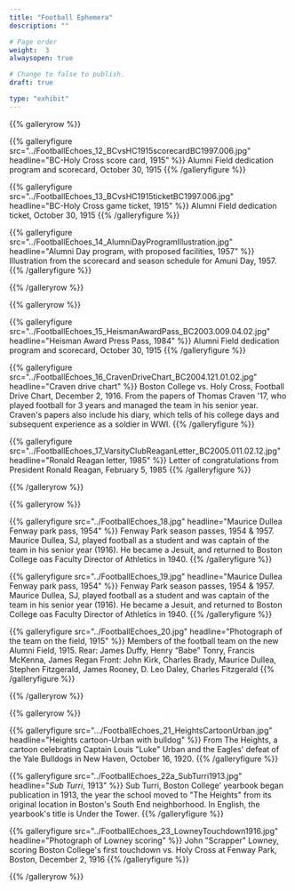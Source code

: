```yaml
---
title: "Football Ephemera"
description: ""

# Page order
weight:  3
alwaysopen: true

# Change to false to publish.
draft: true

type: "exhibit"
---
```


{{% galleryrow %}}

{{% galleryfigure src="../FootballEchoes_12_BCvsHC1915scorecardBC1997.006.jpg" headline="BC-Holy Cross score card, 1915" %}}
Alumni Field dedication program and scorecard, October 30, 1915
{{% /galleryfigure %}}

{{% galleryfigure src="../FootballEchoes_13_BCvsHC1915ticketBC1997.006.jpg" headline="BC-Holy Cross game ticket, 1915" %}}
Alumni Field dedication ticket, October 30, 1915
{{% /galleryfigure %}}

{{% galleryfigure src="../FootballEchoes_14_AlumniDayProgramIllustration.jpg" headline="Alumni Day program, with proposed facilities, 1957" %}}
Illustration from the scorecard and season schedule for Amuni Day, 1957.
{{% /galleryfigure %}}

{{% /galleryrow %}}

{{% galleryrow %}}

{{% galleryfigure src="../FootballEchoes_15_HeismanAwardPass_BC2003.009.04.02.jpg" headline="Heisman Award Press Pass, 1984" %}}
Alumni Field dedication program and scorecard, October 30, 1915
{{% /galleryfigure %}}

{{% galleryfigure src="../FootballEchoes_16_CravenDriveChart_BC2004.121.01.02.jpg" headline="Craven drive chart" %}}
Boston College vs. Holy Cross, Football Drive Chart, December 2, 1916. From the papers of Thomas Craven '17, who played football for 3 years and managed the team in his senior year. Craven's papers also include his diary, which tells of his college days and subsequent experience as a soldier in WWI.
{{% /galleryfigure %}}

{{% galleryfigure src="../FootballEchoes_17_VarsityClubReaganLetter_BC2005.011.02.12.jpg" headline="Ronald Reagan letter, 1985" %}}
Letter of congratulations from President Ronald Reagan, February 5, 1985
{{% /galleryfigure %}}

{{% /galleryrow %}}


{{% galleryrow %}}

{{% galleryfigure src="../FootballEchoes_18.jpg" headline="Maurice Dullea Fenway park pass, 1954" %}}
Fenway Park season passes, 1954 & 1957. Maurice Dullea, SJ, played football as a student and was captain of the team in his senior year (1916). He became a Jesuit, and returned to Boston College oas Faculty Director of Athletics in 1940.
{{% /galleryfigure %}}

{{% galleryfigure src="../FootballEchoes_19.jpg" headline="Maurice Dullea Fenway park pass, 1954" %}}
Fenway Park season passes, 1954 & 1957. Maurice Dullea, SJ, played football as a student and was captain of the team in his senior year (1916). He became a Jesuit, and returned to Boston College oas Faculty Director of Athletics in 1940.
{{% /galleryfigure %}}

{{% galleryfigure src="../FootballEchoes_20.jpg" headline="Photograph of the team on the field, 1915" %}}
Members of the football team on the new Alumni Field, 1915. Rear: James Duffy, Henry “Babe” Tonry, Francis McKenna, James Regan Front: John Kirk, Charles Brady, Maurice Dullea, Stephen Fitzgerald, James Rooney, D. Leo Daley, Charles Fitzgerald
{{% /galleryfigure %}}

{{% /galleryrow %}}

{{% galleryrow %}}

{{% galleryfigure src=".../FootballEchoes_21_HeightsCartoonUrban.jpg" headline="Heights cartoon-Urban with bulldog" %}}
From The Heights, a cartoon celebrating Captain Louis "Luke" Urban and the Eagles' defeat of the Yale Bulldogs in New Haven, October 16, 1920.
{{% /galleryfigure %}}

{{% galleryfigure src="../FootballEchoes_22a_SubTurri1913.jpg" headline="*Sub Turri*, 1913" %}}
Sub Turri, Boston College' yearbook began publication in 1913, the year the school moved to "The Heights" from its original location in Boston's South End neighborhood. In English, the yearbook's title is Under the Tower.
{{% /galleryfigure %}}

{{% galleryfigure src="../FootballEchoes_23_LowneyTouchdown1916.jpg" headline="Photograph of Lowney scoring" %}}
John "Scrapper" Lowney, scoring Boston College's first touchdown vs. Holy Cross at Fenway Park, Boston, December 2, 1916
{{% /galleryfigure %}}

{{% /galleryrow %}}



